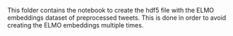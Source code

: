This folder contains the notebook to create the hdf5 file with the ELMO embeddings dataset of preprocessed tweets. This is done in order to
avoid creating the ELMO embeddings multiple times.
